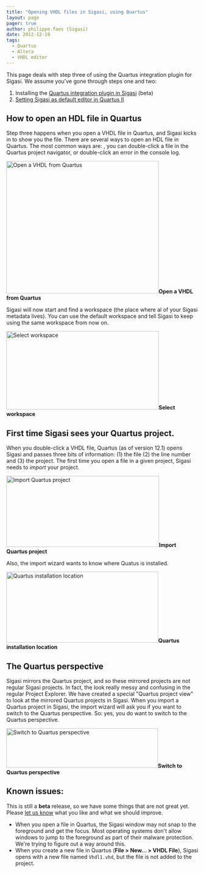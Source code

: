 ```yaml
---
title: "Opening VHDL files in Sigasi, using Quartus"
layout: page 
pager: true
author: philippe.faes (Sigasi)
date: 2012-12-19
tags: 
  - Quartus
  - Altera
  - VHDL editor
---
```

<div class="content">
<p>This page deals with step three of using the Quartus integration plugin for Sigasi. We assume you've gone through steps one and two:</p>	<ol><li>Installing the <a href="/content/install-sigasi-beta-features">Quartus integration plugin in Sigasi</a> (beta)</li>		<li><a href="/content/use-sigasi-default-vhdl-editor-altera-quartus-12.1">Setting Sigasi as default editor in Quartus II</a></li>	</ol><h2>How to open an <span class="caps">HDL</span> file in Quartus</h2>	<p>Step three happens when you open a <span class="caps">VHDL</span> file in Quartus, and Sigasi kicks in to show you the file. There are several ways to open an <span class="caps">HDL</span> file in Quartus. The most common ways are: , you can double-click a file in the Quartus project navigator, or double-click an error in the console log.</p>	<p><span class="inline inline-center"><img src="http://www.sigasi.com/sites/www.sigasi.com/files/images/open file in quartus.img_assist_custom-400x349.png" alt="Open a VHDL from Quartus" title="Open a VHDL from Quartus" class="image image-img_assist_custom-400x349 " width="400" height="348"/><span class="caption"><strong>Open a <span class="caps">VHDL</span> from Quartus</strong></span></span></p>	<p>Sigasi will now start and find a workspace (the place where al of your Sigasi metadata lives). You can use the default workspace and tell Sigasi to keep using the same workspace from now on.</p>	<p><span class="inline inline-center"><img src="http://www.sigasi.com/sites/www.sigasi.com/files/images/workspace-1.img_assist_custom-400x206.png" alt="Select workspace" title="Select workspace" class="image image-img_assist_custom-400x206 " width="400" height="206"/><span class="caption"><strong>Select workspace</strong></span></span></p>	<h2>First time Sigasi sees your Quartus project.</h2>	<p>When you double-click a <span class="caps">VHDL</span> file, Quartus (as of version 12.1) opens Sigasi and passes three bits of information: (1) the file (2) the line number and (3) the project. The first time you open a file in a given project, Sigasi needs to <em>import</em> your project.</p>	<p><span class="inline inline-center"><img src="http://www.sigasi.com/sites/www.sigasi.com/files/images/import quartus project.img_assist_custom-401x187.png" alt="Import Quartus project" title="Import Quartus project" class="image image-img_assist_custom-401x187 " width="401" height="187"/><span class="caption"><strong>Import Quartus project</strong></span></span></p>	<p>Also, the import wizard wants to know where Quatus is installed.</p>	<p><span class="inline inline-center"><img src="http://www.sigasi.com/sites/www.sigasi.com/files/images/quartus installation location.img_assist_custom-399x186.png" alt="Quartus installation location" title="Quartus installation location" class="image image-img_assist_custom-399x186 " width="399" height="186"/><span class="caption"><strong>Quartus installation location</strong></span></span></p>	<h2>The Quartus perspective</h2>	<p>Sigasi mirrors the Quartus project, and so these mirrored projects are not regular Sigasi projects. In fact, the look really messy and confusing in the regular Project Explorer. We have created a special "Quartus project view" to look at the mirrored Quartus projects in Sigasi. When you import a Quartus project in Sigasi, the import wizard will ask you if you want to switch to the Quartus perspective. So: yes, you do want to switch to the Quartus perspective.</p>	<p><span class="inline inline-center"><img src="http://www.sigasi.com/sites/www.sigasi.com/files/images/switch perspective.img_assist_custom-398x104.png" alt="Switch to Quartus perspective" title="Switch to Quartus perspective" class="image image-img_assist_custom-398x104 " width="398" height="104"/><span class="caption"><strong>Switch to Quartus perspective</strong></span></span></p>	<h2>Known issues:</h2>	<p>This is still a <strong>beta</strong> release, so we have some things that are not great yet. Please <a href="/forums/support-forum">let us know</a> what you like and what we should improve.	</p><ul><li>When you open a file in Quartus, the Sigasi window may not snap to the foreground and get the focus. Most operating systems don't allow windows to jump to the foreground as part of their malware protection. We're trying to figure out a way around this.</li>		<li>When you create a new file in Quartus (<strong>File &gt; New&#8230; &gt; <span class="caps">VHDL</span> File</strong>), Sigasi opens with a new file named <code>Vhdl1.vhd</code>, but the file is not added to the project.</li>	</ul>  </div>

